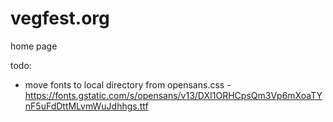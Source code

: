 # vegfest.org
home page


todo:
 * move fonts to local directory from opensans.css - https://fonts.gstatic.com/s/opensans/v13/DXI1ORHCpsQm3Vp6mXoaTYnF5uFdDttMLvmWuJdhhgs.ttf
